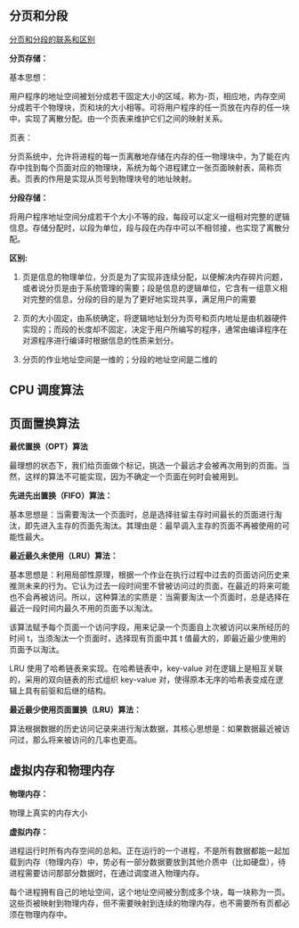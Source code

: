 ## 分页和分段

[分页和分段的联系和区别](https://cloud.tencent.com/developer/article/1344772)

**分页存储：**

基本思想：

用户程序的地址空间被划分成若干固定大小的区域，称为-页，相应地，内存空间分成若干个物理块，页和块的大小相等。可将用户程序的任一页放在内存的任一块中，实现了离散分配。由一个页表来维护它们之间的映射关系。

页表：

分页系统中，允许将进程的每一页离散地存储在内存的任一物理块中，为了能在内存中找到每个页面对应的物理块，系统为每个进程建立一张页面映射表，简称页表。页表的作用是实现从页号到物理块号的地址映射。

**分段存储：**

将用户程序地址空间分成若干个大小不等的段，每段可以定义一组相对完整的逻辑信息。存储分配时，以段为单位，段与段在内存中可以不相邻接，也实现了离散分配。

**区别:**

1. 页是信息的物理单位，分页是为了实现非连续分配，以便解决内存碎片问题，或者说分页是由于系统管理的需要；段是信息的逻辑单位，它含有一组意义相对完整的信息，分段的目的是为了更好地实现共享，满足用户的需要

2. 页的大小固定，由系统确定，将逻辑地址划分为页号和页内地址是由机器硬件实现的；而段的长度却不固定，决定于用户所编写的程序，通常由编译程序在对源程序进行编译时根据信息的性质来划分。

3. 分页的作业地址空间是一维的；分段的地址空间是二维的

## CPU 调度算法

## 页面置换算法

**最优置换（OPT）算法**

最理想的状态下，我们给页面做个标记，挑选一个最远才会被再次用到的页面。当然，这样的算法不可能实现，因为不确定一个页面在何时会被用到。

**先进先出置换（FIFO）算法：**

基本思想是：当需要淘汰一个页面时，总是选择驻留主存时间最长的页面进行淘汰，即先进入主存的页面先淘汰。其理由是：最早调入主存的页面不再被使用的可能性最大。

**最近最久未使用（LRU）算法：**

基本思想是：利用局部性原理，根据一个作业在执行过程中过去的页面访问历史来推测未来的行为。它认为过去一段时间里不曾被访问过的页面，在最近的将来可能也不会再被访问。所以，这种算法的实质是：当需要淘汰一个页面时，总是选择在最近一段时间内最久不用的页面予以淘汰。

该算法赋予每个页面一个访问字段，用来记录一个页面自上次被访问以来所经历的时间 t，当须淘汰一个页面时，选择现有页面中其 t 值最大的，即最近最少使用的页面予以淘汰。

LRU 使用了哈希链表来实现。在哈希链表中，key-value 对在逻辑上是相互关联的，采用的双向链表的形式组织 key-value 对，使得原本无序的哈希表变成在逻辑上具有前驱和后继的结构。

**最近最少使用页面置换（LRU）算法：**

算法根据数据的历史访问记录来进行淘汰数据，其核心思想是：如果数据最近被访问过，那么将来被访问的几率也更高。

## 虚拟内存和物理内存

**物理内存：**

物理上真实的内存大小

**虚拟内存：**

进程运行时所有内存空间的总和。正在运行的一个进程，不是所有数据都能一起加载到内存（物理内存）中，势必有一部分数据要放到其他介质中（比如硬盘），待进程需要访问那部分数据时，在通过调度进入物理内存。

每个进程拥有自己的地址空间，这个地址空间被分割成多个块，每一块称为一页。这些页被映射到物理内存，但不需要映射到连续的物理内存，也不需要所有页都必须在物理内存中。
